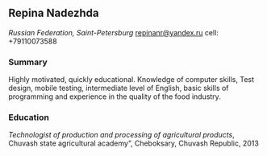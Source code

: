 ## Repina Nadezhda

*Russian Federation, Saint-Petersburg*
repinanr@yandex.ru   cell: +79110073588

### Summary
Highly motivated, quickly educational. Knowledge of computer skills, Test design, mobile testing, intermediate level of English, basic skills of programming and experience in the quality of the food industry. 

### Education

*Technologist of production and processing of agricultural products*, Chuvash state agricultural academy”, Cheboksary, Chuvash Republic, 2013